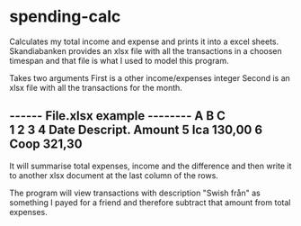 # spending-calc
Calculates my total income and expense and prints it into a excel sheets.
Skandiabanken provides an xlsx file with all the transactions in a choosen 
timespan and that file is what I used to model this program. 

Takes two arguments
First is a other income/expenses integer
Second is an xlsx file with all the transactions for the month.


------ File.xlsx example --------
  A     B         C       
1
2
3
4 Date  Descript.  Amount
5       Ica        130,00
6       Coop       321,30
--------------------------------

It will summarise total expenses, income and the difference and then write it to 
another xlsx document at the last column of the rows.


The program will view transactions with description "Swish från" as something I 
payed for a friend and therefore subtract that amount from total expenses. 

